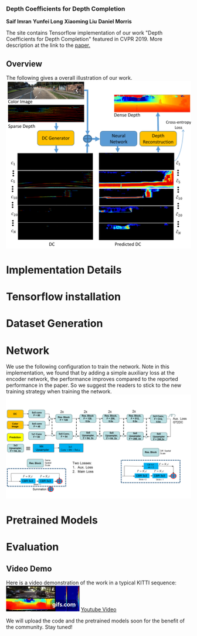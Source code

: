 ### Depth Coefficients for Depth Completion
**Saif Imran** **Yunfei Long** **Xiaoming Liu** **Daniel Morris**

The site contains Tensorflow implementation of our work "Depth Coefficients for Depth Completion" featured in CVPR 2019. More description at the link to the [paper.](https://arxiv.org/abs/1903.05421)

## Overview

The following gives a overall illustration of our work. 
![Image](/images/overview_cropped.png)

# Implementation Details

# Tensorflow installation

# Dataset Generation

# Network
We use the following configuration to train the network. Note in this implementation, we found that by adding a simple auxiliary loss at the encoder network, the performance improves compared to the reported performance in the paper. So we suggest the readers to stick to the new training strategy when training the network. 
![Image](/images/DC_network.png)


# Pretrained Models

# Evaluation

## Video Demo
Here is a video demonstration of the work in a typical KITTI sequence:
![DC_Video](/images/DC.gif)
[Youtube Video](https://www.youtube.com/watch?v=ghDFX2hQbYY)

We will upload the code and the pretrained models soon for the benefit of the community. Stay tuned!
